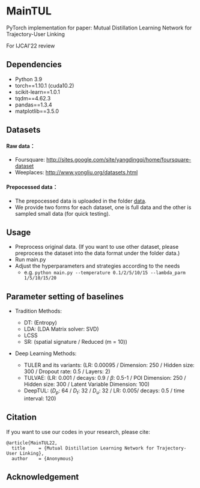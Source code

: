 # MainTUL

PyTorch implementation for paper: Mutual Distillation Learning Network for Trajectory-User Linking

For IJCAI'22 review


## Dependencies

- Python 3.9
- torch==1.10.1 (cuda10.2)
- scikit-learn==1.0.1
- tqdm==4.62.3
- pandas==1.3.4
- matplotlib==3.5.0


## Datasets

#### Raw data：
- Foursquare:  <http://sites.google.com/site/yangdingqi/home/foursquare-dataset>
- Weeplaces: <http://www.yongliu.org/datasets.html>

#### Prepocessed data：

- The prepocessed data is uploaded in the folder [data](./data).
- We provide two forms for each dataset, one is full data and the other is sampled small data (for quick testing).

## Usage
- Preprocess original data. (If you want to use other dataset, please preprocess the dataset into the data format under the folder data.)
- Run main.py
- Adjust the hyperparameters and strategies according to the needs
  - e.g. ```python main.py --temperature 0.1/2/5/10/15 --lambda_parm 1/5/10/15/20```

## Parameter setting of baselines
  + Tradition Methods:  
    + DT: (Entropy)  
    + LDA: (LDA Matrix solver: SVD)  
    + LCSS  
    + SR: (spatial signature / Reduced (m = 10))  
  
  + Deep Learning Methods:  
    + TULER and its variants: (LR: 0.00095 / Dimension: 250 / Hidden size: 300 / Dropout rate: 0.5 / Layers: 2)  
    + TULVAE: (LR: 0.001 / decays: 0.9 / $\beta$: 0.5-1 / POI Dimension: 250 / Hidden size: 300 / Latent Variable Dimension: 100)  
    + DeepTUL: ($D_p$: 64 / $D_t$: 32 / $D_u$: 32 / LR: 0.005/ decays: 0.5 / time interval: 120)

## Citation

If you want to use our codes in your research, please cite:

```
@article{MainTUL22,
  title     = {Mutual Distillation Learning Network for Trajectory-User Linking},
  author    = {Anonymous}
```

## Acknowledgement